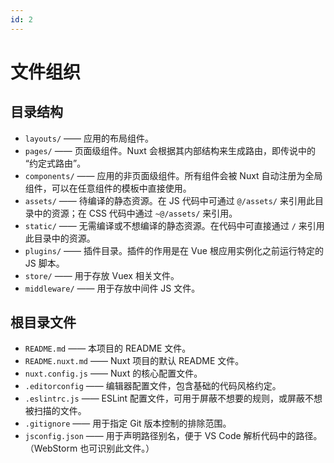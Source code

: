 ```yaml
---
id: 2
---
```


# 文件组织

## 目录结构

* `layouts/` —— 应用的布局组件。
* `pages/` —— 页面级组件。Nuxt 会根据其内部结构来生成路由，即传说中的 “约定式路由”。
* `components/` —— 应用的非页面级组件。所有组件会被 Nuxt 自动注册为全局组件，可以在任意组件的模板中直接使用。
* `assets/` —— 待编译的静态资源。在 JS 代码中可通过 `@/assets/` 来引用此目录中的资源；在 CSS 代码中通过 `~@/assets/` 来引用。
* `static/` —— 无需编译或不想编译的静态资源。在代码中可直接通过 `/` 来引用此目录中的资源。
* `plugins/` —— 插件目录。插件的作用是在 Vue 根应用实例化之前运行特定的 JS 脚本。
* `store/` —— 用于存放 Vuex 相关文件。
* `middleware/` —— 用于存放中间件 JS 文件。



## 根目录文件

* `README.md` —— 本项目的 README 文件。
* `README.nuxt.md` —— Nuxt 项目的默认 README 文件。
* `nuxt.config.js` —— Nuxt 的核心配置文件。
* `.editorconfig` —— 编辑器配置文件，包含基础的代码风格约定。
* `.eslintrc.js` —— ESLint 配置文件，可用于屏蔽不想要的规则，或屏蔽不想被扫描的文件。
* `.gitignore` —— 用于指定 Git 版本控制的排除范围。
* `jsconfig.json` —— 用于声明路径别名，便于 VS Code 解析代码中的路径。（WebStorm 也可识别此文件。）
